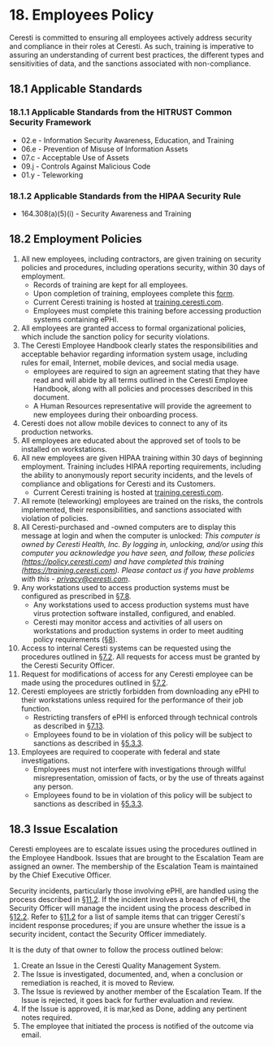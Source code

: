 # 18. Employees Policy

Ceresti is committed to ensuring all employees actively address security and compliance in their roles at Ceresti. As such, training is imperative to assuring an understanding of current best practices, the different types and sensitivities of data, and the sanctions associated with non-compliance.

## 18.1 Applicable Standards

### 18.1.1 Applicable Standards from the HITRUST Common Security Framework

* 02.e - Information Security Awareness, Education, and Training
* 06.e - Prevention of Misuse of Information Assets
* 07.c - Acceptable Use of Assets
* 09.j - Controls Against Malicious Code
* 01.y - Teleworking

### 18.1.2 Applicable Standards from the HIPAA Security Rule

* 164.308(a)(5)(i) - Security Awareness and Training

## 18.2 Employment Policies

1. All new employees, including contractors, are given training on security policies and procedures, including operations security, within 30 days of employment.
   * Records of training are kept for all employees.
   * Upon completion of training, employees complete this [form](https://).
   * Current Ceresti training is hosted at [training.ceresti.com](https://training.ceresti.com/).
   * Employees must complete this training before accessing production systems containing ePHI.
2. All employees are granted access to formal organizational policies, which include the sanction policy for security violations.
3. The Ceresti Employee Handbook clearly states the responsibilities and acceptable behavior regarding information system usage, including rules for email, Internet, mobile devices, and social media usage.
   * employees are required to sign an agreement stating that they have read and will abide by all terms outlined in the Ceresti Employee Handbook, along with all policies and processes described in this document.
   * A Human Resources representative will provide the agreement to new employees during their onboarding process.
4. Ceresti does not allow mobile devices to connect to any of its production networks.
5. All employees are educated about the approved set of tools to be installed on workstations.
6. All new employees are given HIPAA training within 30 days of beginning employment. Training includes HIPAA reporting requirements, including the ability to anonymously report security incidents, and the levels of compliance and obligations for Ceresti and its Customers.
   * Current Ceresti training is hosted at [training.ceresti.com](https://training.ceresti.com/).
7. All remote (teleworking) employees are trained on the risks, the controls implemented, their responsibilities, and sanctions associated with violation of policies. 
8. All Ceresti-purchased and -owned computers are to display this message at login and when the computer is unlocked: *This computer is owned by Ceresti Health, Inc. By logging in, unlocking, and/or using this computer you acknowledge you have seen, and follow, these policies (https://policy.ceresti.com) and have completed this training (https://training.ceresti.com). Please contact us if you have problems with this - privacy@ceresti.com*.
9. Any workstations used to access production systems must be configured as prescribed in [§7.8](#7.8-employee-workstation-use).
   * Any workstations used to access production systems must have virus protection software installed, configured, and enabled.
   * Ceresti may monitor access and activities of all users on workstations and production systems in order to meet auditing policy requirements ([§8](#8.-auditing-policy)).
10. Access to internal Ceresti systems can be requested using the procedures outlined in [§7.2](#7.2-access-establishment-and-modification). All requests for access must be granted by the Ceresti Security Officer.
11. Request for modifications of access for any Ceresti employee can be made using the procedures outlined in [§7.2](#7.2-access-establishment-and-modification).
12. Ceresti employees are strictly forbidden from downloading any ePHI to their workstations unless required for the performance of their job function.
    * Restricting transfers of ePHI is enforced through technical controls as described in [§7.13](#7.13-access-to-ephi).
    * Employees found to be in violation of this policy will be subject to sanctions as described in [§5.3.3](#5.3-security-officer).
13. Employees are required to cooperate with federal and state investigations.
    * Employees must not interfere with investigations through willful misrepresentation, omission of facts, or by the use of threats against any person.
    * Employees found to be in violation of this policy will be subject to sanctions as described in [§5.3.3](#5.3-security-officer).

## 18.3 Issue Escalation

Ceresti employees are to escalate issues using the procedures outlined in the Employee Handbook. Issues that are brought to the Escalation Team are assigned an owner. The membership of the Escalation Team is maintained by the Chief Executive Officer.

Security incidents, particularly those involving ePHI, are handled using the process described in [§11.2](#11.2-incident-management-policies). If the incident involves a breach of ePHI, the Security Officer will manage the incident using the process described in [§12.2](#12.2-Ceresti-breach-policy). Refer to [§11.2](#11.2-incident-management-policies) for a list of sample items that can trigger Ceresti's incident response procedures; if you are unsure whether the issue is a security incident, contact the Security Officer immediately.

It is the duty of that owner to follow the process outlined below:

1. Create an Issue in the Ceresti Quality Management System.
2. The Issue is investigated, documented, and, when a conclusion or remediation is reached, it is moved to Review.
3. The Issue is reviewed by another member of the Escalation Team. If the Issue is rejected, it goes back for further evaluation and review.
4. If the Issue is approved, it is mar,ked as Done, adding any pertinent notes required.
5. The employee that initiated the process is notified of the outcome via email.
